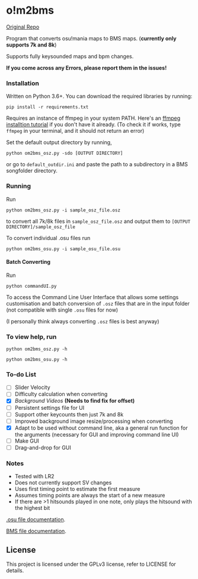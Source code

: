 # o!m2bms

[Original Repo](https://github.com/mashimycota/om2bms)

Program that converts osu!mania maps to BMS maps. (**currently only supports 7k and 8k**)

Supports fully keysounded maps and bpm changes.

**If you come across any Errors, please report them in the issues!**

### Installation

Written on Python 3.6+.
You can download the required libraries by running:
```
pip install -r requirements.txt
```

Requires an instance of ffmpeg in your system PATH. Here's an [ffmpeg installtion tutorial](https://phoenixnap.com/kb/ffmpeg-windows) if you don't have it already. (To check it if works, type `ffmpeg` in your terminal, and it should not return an error)


Set the default output directory by running,

```
python om2bms_osz.py -sdo [OUTPUT DIRECTORY]
```

or go to `default_outdir.ini` and paste the path to a subdirectory in a BMS songfolder directory.

### Running
Run

```
python om2bms_osz.py -i sample_osz_file.osz
```

to convert all 7k/8k files in `sample_osz_file.osz` and output them to `[OUTPUT DIRECTORY]/sample_osz_file`

To convert individual .osu files run

```
python om2bms_osu.py -i sample_osu_file.osu
```

#### Batch Converting

Run
```
python commandUI.py
```
To access the Command Line User Interface that allows some settings customisation and batch conversion of `.osz` files that are in the input folder (not compatible with single `.osu` files for now) 

(I personally think always converting `.osz` files is best anyway)


### To view help, run

```
python om2bms_osz.py -h
```

```
python om2bms_osu.py -h
```



### To-do List

- [ ] Slider Velocity
- [ ] Difficulty calculation when converting 
- [x] *Background Videos* **(Needs to find fix for offset)**
- [ ] Persistent settings file for UI
- [ ] Support other keycounts then just 7k and 8k
- [ ] Improved background image resize/processing when converting
- [x] Adapt to be used without command line, aka a general run function for the arguments (necessary for GUI and improving command line UI)
- [ ] Make GUI
- [ ] Drag-and-drop for GUI

### Notes

- Tested with LR2
- Does not currently support SV changes
- Uses first timing point to estimate the first measure
- Assumes timing points are always the start of a new measure
- If there are >1 hitsounds played in one note, only plays the hitsound with the highest bit

[.osu file documentation](https://osu.ppy.sh/help/wiki/osu!_File_Formats/Osu_(file_format)).

[BMS file documentation](https://hitkey.nekokan.dyndns.info/cmds.htm).

## License

This project is licensed under the GPLv3 license, refer to LICENSE for details.

